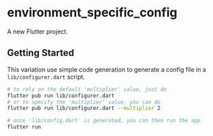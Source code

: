 # environment_specific_config

A new Flutter project.

## Getting Started

This variation use simple code generation to generate a config file in a `lib/configurer.dart` script.

```sh
# to rely on the default 'multiplier' value, just do
flutter pub run lib/configurer.dart
# or to specify the 'multiplier' value, you can do
flutter pub run lib/configurer.dart --multiplier 2

# once 'lib/config.dart' is generated, you can then run the app
flutter run
```

